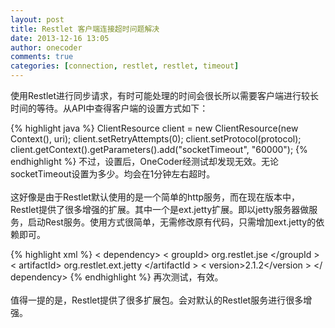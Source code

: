 ```yaml
---
layout: post
title: Restlet 客户端连接超时问题解决
date: 2013-12-16 13:05
author: onecoder
comments: true
categories: [connection, restlet, restlet, timeout]
---
```

<p>
	使用Restlet进行同步请求，有时可能处理的时间会很长所以需要客户端进行较长时间的等待。从API中查得客户端的设置方式如下：
	&nbsp;</p>
{% highlight java %}
ClientResource client = new ClientResource(new Context(), uri);
client.setRetryAttempts(0);
client.setProtocol(protocol);
client.getContext().getParameters().add(&quot;socketTimeout&quot;, &quot;60000&quot;);
{% endhighlight %}
	不过，设置后，OneCoder经测试却发现无效。无论socketTimeout设置为多少。均会在1分钟左右超时。<br />
	<br />
	这好像是由于Restlet默认使用的是一个简单的http服务，而在现在版本中，Restlet提供了很多增强的扩展。其中一个是ext.jetty扩展。即以jetty服务器做服务，启动Rest服务。使用方式很简单，无需修改原有代码，只需增加ext.jetty的依赖即可。</p>
{% highlight xml %}
 &lt; dependency&gt;
                             &lt; groupId&gt; org.restlet.jse &lt;/groupId &gt;
                             &lt; artifactId&gt; org.restlet.ext.jetty &lt;/artifactId &gt;
                             &lt; version&gt;2.1.2&lt;/version &gt;
                   &lt;/ dependency&gt;
{% endhighlight %}
	再次测试，有效。<br />
	<br />
	值得一提的是，Restlet提供了很多扩展包。会对默认的Restlet服务进行很多增强。<br />
	<br />
	<br />
	&nbsp;</p>

